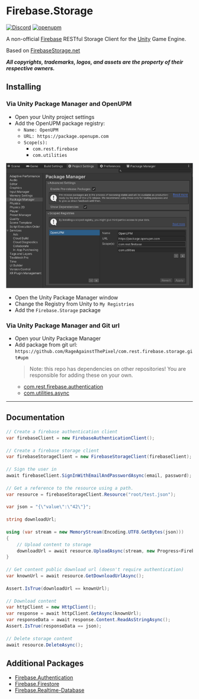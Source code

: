 # Firebase.Storage

[![Discord](https://img.shields.io/discord/855294214065487932.svg?label=&logo=discord&logoColor=ffffff&color=7389D8&labelColor=6A7EC2)](https://discord.gg/xQgMW9ufN4)
[![openupm](https://img.shields.io/npm/v/com.rest.firebase.storage?label=openupm&registry_uri=https://package.openupm.com)](https://openupm.com/packages/com.rest.firebase.storage/)

A non-official [Firebase](https://firebase.google.com/) RESTful Storage Client for the [Unity](https://unity.com/) Game Engine.

Based on [FirebaseStorage.net](https://github.com/step-up-labs/firebase-storage-dotnet)

***All copyrights, trademarks, logos, and assets are the property of their respective owners.***

## Installing

### Via Unity Package Manager and OpenUPM

- Open your Unity project settings
- Add the OpenUPM package registry:
  - `Name: OpenUPM`
  - `URL: https://package.openupm.com`
  - `Scope(s):`
    - `com.rest.firebase`
    - `com.utilities`

![scoped-registries](Firebase.Storage/Packages/com.rest.firebase.storage/Documentation~/images/package-manager-scopes.png)

- Open the Unity Package Manager window
- Change the Registry from Unity to `My Registries`
- Add the `Firebase.Storage` package

### Via Unity Package Manager and Git url

- Open your Unity Package Manager
- Add package from git url: `https://github.com/RageAgainstThePixel/com.rest.firebase.storage.git#upm`
  > Note: this repo has dependencies on other repositories! You are responsible for adding these on your own.
  - [com.rest.firebase.authentication](https://github.com/RageAgainstThePixel/com.rest.firebase.authentication)
  - [com.utilities.async](https://github.com/RageAgainstThePixel/com.utilities.async)

---

## Documentation

```csharp
// Create a firebase authentication client
var firebaseClient = new FirebaseAuthenticationClient();

// Create a firebase storage client
var firebaseStorageClient = new FirebaseStorageClient(firebaseClient);

// Sign the user in
await firebaseClient.SignInWithEmailAndPasswordAsync(email, password);

// Get a reference to the resource using a path.
var resource = firebaseStorageClient.Resource("root/test.json");

var json = "{\"value\":\"42\"}";

string downloadUrl;

using (var stream = new MemoryStream(Encoding.UTF8.GetBytes(json)))
{
    // Upload content to storage
    downloadUrl = await resource.UploadAsync(stream, new Progress<FirebaseStorageProgress>(progress => Debug.Log(progress.Percentage)));
}

// Get content public download url (doesn't require authentication)
var knownUrl = await resource.GetDownloadUrlAsync();

Assert.IsTrue(downloadUrl == knownUrl);

// Download content
var httpClient = new HttpClient();
var response = await httpClient.GetAsync(knownUrl);
var responseData = await response.Content.ReadAsStringAsync();
Assert.IsTrue(responseData == json);

// Delete storage content
await resource.DeleteAsync();
```

## Additional Packages

- [Firebase.Authentication](https://github.com/RageAgainstThePixel/com.rest.firebase.authentication)
- [Firebase.Firestore](https://github.com/RageAgainstThePixel/com.rest.firebase.firestore)
- [Firebase.Realtime-Database](https://github.com/RageAgainstThePixel/com.rest.firebase.realtime-database)
